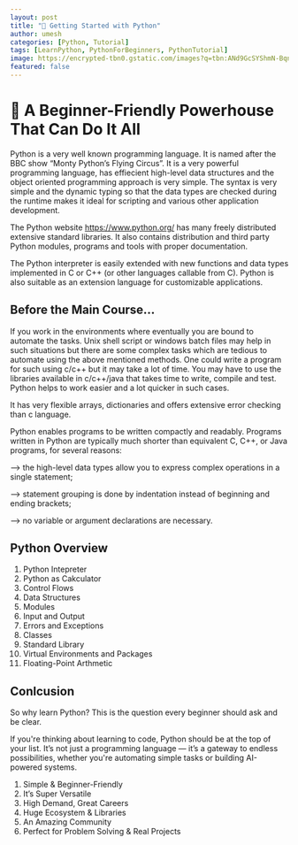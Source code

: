 ```yaml
---
layout: post
title: "📡 Getting Started with Python"
author: umesh
categories: [Python, Tutorial]
tags: [LearnPython, PythonForBeginners, PythonTutorial]
image: https://encrypted-tbn0.gstatic.com/images?q=tbn:ANd9GcSYShmN-Bqnh7iAKHU-pydPHYprq-oWzOLQzg&s
featured: false
---
```

# 📢 A Beginner-Friendly Powerhouse That Can Do It All

Python is a very well known programming language. It is named after the BBC show “Monty Python’s Flying Circus”. It is a very powerful programming language, has effiecient high-level data structures and the object oriented programming approach is very simple. The syntax is very simple and the dynamic typing so that the data types are checked during the runtime makes it ideal for scripting and various other application development.

The Python website https://www.python.org/ has many freely distributed extensive standard libraries. It also contains distribution and third party Python modules, programs and tools with proper documentation.

The Python interpreter is easily extended with new functions and data types implemented in C or C++ (or other languages callable from C). Python is also suitable as an extension language for customizable applications.

## Before the Main Course...

If you work in the environments where eventually you are bound to automate the tasks. Unix shell script or windows batch files may help in such situations but there are some complex tasks which are tedious to automate using the above mentioned methods. One could write a program for such using c/c++ but it may take a lot of time. You may have to use the libraries available in c/c++/java that takes time to write, compile and test. Python helps to work easier and a lot quicker in such cases.

It has very flexible arrays, dictionaries and offers extensive error checking than c language.

Python enables programs to be written compactly and readably. Programs written in Python are typically much shorter than equivalent C, C++, or Java programs, for several reasons:

--> the high-level data types allow you to express complex operations in a single statement;

--> statement grouping is done by indentation instead of beginning and ending brackets;

--> no variable or argument declarations are necessary.

## Python Overview

1. Python Intepreter
2. Python as Cakculator
3. Control Flows
4. Data Structures
5. Modules
6. Input and Output
7. Errors and Exceptions
8. Classes
9. Standard Library
10. Virtual Environments and Packages
11. Floating-Point Arthmetic


## Conlcusion

So why learn Python? This is the question every beginner should ask and be clear.

If you're thinking about learning to code, Python should be at the top of your list. It’s not just a programming language — it’s a gateway to endless possibilities, whether you're automating simple tasks or building AI-powered systems.

1. Simple & Beginner-Friendly
2. It’s Super Versatile
3. High Demand, Great Careers
4. Huge Ecosystem & Libraries
5. An Amazing Community
6. Perfect for Problem Solving & Real Projects

